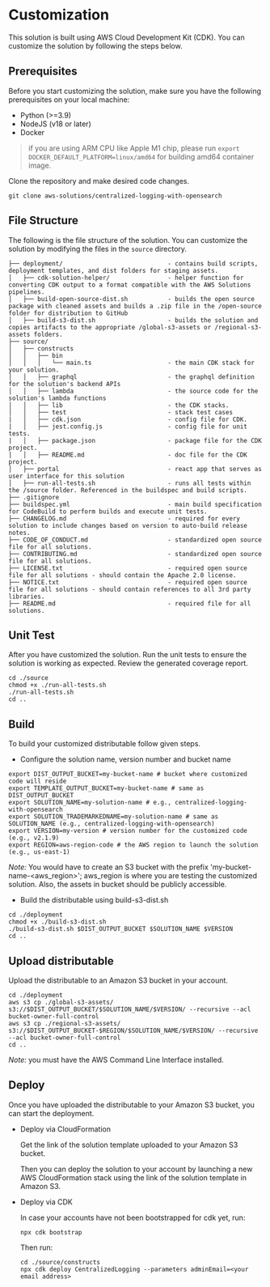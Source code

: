 # Customization

This solution is built using AWS Cloud Development Kit (CDK). You can customize the solution by following the steps below.


## Prerequisites

Before you start customizing the solution, make sure you have the following prerequisites on your local machine:

- Python (>=3.9)
- NodeJS (v18 or later)
- Docker

> if you are using ARM CPU like Apple M1 chip, please run `export DOCKER_DEFAULT_PLATFORM=linux/amd64` for building amd64 container image.

Clone the repository and make desired code changes.

```
git clone aws-solutions/centralized-logging-with-opensearch
```


## File Structure

The following is the file structure of the solution. You can customize the solution by modifying the files in the `source` directory.

```
├── deployment/                             - contains build scripts, deployment templates, and dist folders for staging assets.
│   ├── cdk-solution-helper/                - helper function for converting CDK output to a format compatible with the AWS Solutions pipelines.
│   ├── build-open-source-dist.sh           - builds the open source package with cleaned assets and builds a .zip file in the /open-source folder for distribution to GitHub
│   ├── build-s3-dist.sh                    - builds the solution and copies artifacts to the appropriate /global-s3-assets or /regional-s3-assets folders.
├── source/
│   ├── constructs
│   │   ├── bin
│   │   │   └── main.ts                     - the main CDK stack for your solution.
│   │   ├── graphql                         - the graphql definition for the solution's backend APIs
│   │   ├── lambda                          - the source code for the solution's lambda functions
│   │   ├── lib                             - the CDK stacks.
│   │   ├── test                            - stack test cases
|   │   ├── cdk.json                        - config file for CDK.
|   │   ├── jest.config.js                  - config file for unit tests.
|   │   ├── package.json                    - package file for the CDK project.
|   │   ├── README.md                       - doc file for the CDK project.
│   ├── portal                              - react app that serves as user interface for this solution
│   ├── run-all-tests.sh                    - runs all tests within the /source folder. Referenced in the buildspec and build scripts.
├── .gitignore
├── buildspec.yml                           - main build specification for CodeBuild to perform builds and execute unit tests.
├── CHANGELOG.md                            - required for every solution to include changes based on version to auto-build release notes.
├── CODE_OF_CONDUCT.md                      - standardized open source file for all solutions.
├── CONTRIBUTING.md                         - standardized open source file for all solutions.
├── LICENSE.txt                             - required open source file for all solutions - should contain the Apache 2.0 license.
├── NOTICE.txt                              - required open source file for all solutions - should contain references to all 3rd party libraries.
├── README.md                               - required file for all solutions.
```

## Unit Test

After you have customized the solution. Run the unit tests to ensure the solution is working as expected. Review the generated coverage report.

```
cd ./source
chmod +x ./run-all-tests.sh
./run-all-tests.sh
cd ..
```

## Build

To build your customized distributable follow given steps.

- Configure the solution name, version number and bucket name

```
export DIST_OUTPUT_BUCKET=my-bucket-name # bucket where customized code will reside
export TEMPLATE_OUTPUT_BUCKET=my-bucket-name # same as DIST_OUTPUT_BUCKET
export SOLUTION_NAME=my-solution-name # e.g., centralized-logging-with-opensearch
export SOLUTION_TRADEMARKEDNAME=my-solution-name # same as SOLUTION_NAME (e.g., centralized-logging-with-opensearch)
export VERSION=my-version # version number for the customized code (e.g., v2.1.9)
export REGION=aws-region-code # the AWS region to launch the solution (e.g., us-east-1)
```

_Note:_ You would have to create an S3 bucket with the prefix 'my-bucket-name-<aws_region>'; aws_region is where you are testing the customized solution. Also, the assets in bucket should be publicly accessible.

- Build the distributable using build-s3-dist.sh

```
cd ./deployment
chmod +x ./build-s3-dist.sh
./build-s3-dist.sh $DIST_OUTPUT_BUCKET $SOLUTION_NAME $VERSION
cd ..
```


## Upload distributable

Upload the distributable to an Amazon S3 bucket in your account. 

```
cd ./deployment
aws s3 cp ./global-s3-assets/ s3://$DIST_OUTPUT_BUCKET/$SOLUTION_NAME/$VERSION/ --recursive --acl bucket-owner-full-control
aws s3 cp ./regional-s3-assets/ s3://$DIST_OUTPUT_BUCKET-$REGION/$SOLUTION_NAME/$VERSION/ --recursive --acl bucket-owner-full-control
cd ..
```

_Note:_ you must have the AWS Command Line Interface installed.


## Deploy

Once you have uploaded the distributable to your Amazon S3 bucket, you can start the deployment.

- Deploy via CloudFormation

    Get the link of the solution template uploaded to your Amazon S3 bucket.

    Then you can deploy the solution to your account by launching a new AWS CloudFormation stack using the link of the solution template in Amazon S3.

- Deploy via CDK

    In case your accounts have not been bootstrapped for cdk yet, run:

    ```
    npx cdk bootstrap
    ```

    Then run:
    ```
    cd ./source/constructs
    npx cdk deploy CentralizedLogging --parameters adminEmail=<your email address>
    ```

